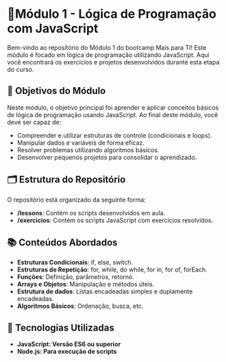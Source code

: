 # 🎯Módulo 1 - Lógica de Programação com JavaScript

Bem-vindo ao repositório do Módulo 1 do bootcamp Mais para TI! Este módulo é focado em lógica de programação utilizando JavaScript. Aqui você encontrará os exercícios e projetos desenvolvidos durante esta etapa do curso.

## 🚀 Objetivos do Módulo

Neste módulo, o objetivo principal foi aprender e aplicar conceitos básicos de lógica de programação usando JavaScript. Ao final deste módulo, você deve ser capaz de:

- Compreender e utilizar estruturas de controle (condicionais e loops).
- Manipular dados e variáveis de forma eficaz.
- Resolver problemas utilizando algoritmos básicos.
- Desenvolver pequenos projetos para consolidar o aprendizado.

## 🗂 Estrutura do Repositório

O repositório está organizado da seguinte forma:

- **/lessons**: Contém os scripts desenvolvidos em aula.
- **/exercicios**: Contém os scripts JavaScript com exercícios resolvidos.

## 📚 Conteúdos Abordados

- **Estruturas Condicionais**: if, else, switch.
- **Estruturas de Repetição**: for, while, do while, for in, for of, forEach.
- **Funções**: Definição, parâmetros, retorno.
- **Arrays e Objetos**: Manipulação e métodos úteis.
- **Estrutura de dados**: Listas encadeadas simples e duplamente encadeadas.
- **Algoritmos Básicos**: Ordenação, busca, etc.

## 🔧 Tecnologias Utilizadas

- **JavaScript: Versão ES6 ou superior**
- **Node.js: Para execução de scripts**
